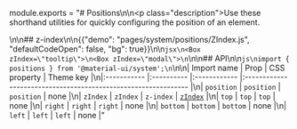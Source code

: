 module.exports = "# Positions\n\n<p class=\"description\">Use these shorthand utilities for quickly configuring the position of an element.</p>\n\n## z-index\n\n{{\"demo\": \"pages/system/positions/ZIndex.js\", \"defaultCodeOpen\": false, \"bg\": true}}\n\n```jsx\n<Box zIndex=\"tooltip\">\n<Box zIndex=\"modal\">\n```\n\n## API\n\n```js\nimport { positions } from '@material-ui/system';\n```\n\n| Import name | Prop       | CSS property | Theme key                                                      |\n|:----------- |:---------- |:------------ |:-------------------------------------------------------------- |\n| `position`  | `position` | `position`   | none                                                           |\n| `zIndex`    | `zIndex`   | `z-index`    | [`zIndex`](/customization/default-theme/?expand-path=$.zIndex) |\n| `top`       | `top`      | `top`        | none                                                           |\n| `right`     | `right`    | `right`      | none                                                           |\n| `bottom`    | `bottom`   | `bottom`     | none                                                           |\n| `left`      | `left`     | `left`       | none                                                           |"